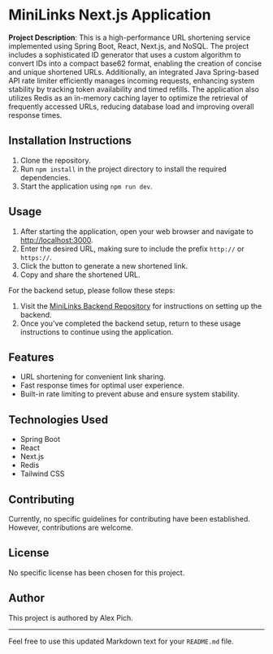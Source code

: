 # MiniLinks Next.js Application

**Project Description**: This is a high-performance URL shortening service implemented using Spring Boot, React, Next.js, and NoSQL. The project includes a sophisticated ID generator that uses a custom algorithm to convert IDs into a compact base62 format, enabling the creation of concise and unique shortened URLs. Additionally, an integrated Java Spring-based API rate limiter efficiently manages incoming requests, enhancing system stability by tracking token availability and timed refills. The application also utilizes Redis as an in-memory caching layer to optimize the retrieval of frequently accessed URLs, reducing database load and improving overall response times.

## Installation Instructions

1. Clone the repository.
2. Run `npm install` in the project directory to install the required dependencies.
3. Start the application using `npm run dev`.

## Usage

1. After starting the application, open your web browser and navigate to [http://localhost:3000](http://localhost:3000).
2. Enter the desired URL, making sure to include the prefix `http://` or `https://`.
3. Click the button to generate a new shortened link.
4. Copy and share the shortened URL.

For the backend setup, please follow these steps:

1. Visit the [MiniLinks Backend Repository](https://github.com/alexpich/mini-links-backend) for instructions on setting up the backend.
2. Once you've completed the backend setup, return to these usage instructions to continue using the application.

## Features

- URL shortening for convenient link sharing.
- Fast response times for optimal user experience.
- Built-in rate limiting to prevent abuse and ensure system stability.

## Technologies Used

- Spring Boot
- React
- Next.js
- Redis
- Tailwind CSS

## Contributing

Currently, no specific guidelines for contributing have been established. However, contributions are welcome.

## License

No specific license has been chosen for this project.

## Author

This project is authored by Alex Pich.

---

Feel free to use this updated Markdown text for your `README.md` file.
